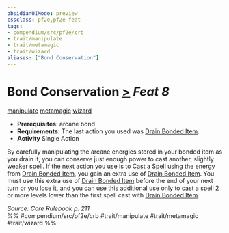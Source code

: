 ```yaml
---
obsidianUIMode: preview
cssclass: pf2e,pf2e-feat
tags:
- compendium/src/pf2e/crb
- trait/manipulate
- trait/metamagic
- trait/wizard
aliases: ["Bond Conservation"]
---
```

# Bond Conservation  [>](../../rules/core-rulebook/chapter-9-playing-the-game.md#Actions "Single Action") *Feat 8*  
[manipulate](../../rules/traits/manipulate.md)  [metamagic](../../rules/traits/metamagic.md)  [wizard](../../rules/traits/wizard.md)  

- **Prerequisites**: arcane bond
- **Requirements**: The last action you used was [Drain Bonded Item](../../rules/actions/drain-bonded-item.md).
- **Activity** Single Action

By carefully manipulating the arcane energies stored in your bonded item as you drain it, you can conserve just enough power to cast another, slightly weaker spell. If the next action you use is to [Cast a Spell](../../rules/actions/cast-a-spell.md) using the energy from [Drain Bonded Item](../../rules/actions/drain-bonded-item.md), you gain an extra use of [Drain Bonded Item](../../rules/actions/drain-bonded-item.md). You must use this extra use of [Drain Bonded Item](../../rules/actions/drain-bonded-item.md) before the end of your next turn or you lose it, and you can use this additional use only to cast a spell 2 or more levels lower than the first spell cast with [Drain Bonded Item](../../rules/actions/drain-bonded-item.md).

*Source: Core Rulebook p. 211*  
%% #compendium/src/pf2e/crb #trait/manipulate #trait/metamagic #trait/wizard %%